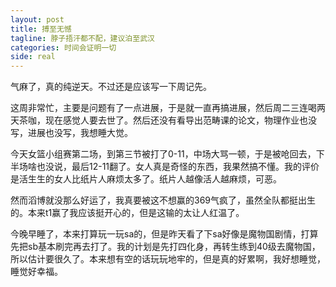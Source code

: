 ```yaml
---
layout: post
title: 搏至无憾
tagline: 脖子捂汗都不配，建议泊至武汉
categories: 时间会证明一切
side: real
---
```


气麻了，真的纯逆天。不过还是应该写一下周记先。

这周非常忙，主要是问题有了一点进展，于是就一直再搞进展，然后周二三连喝两天茶咖，现在感觉人要去世了。然后还没有看导出范畴课的论文，物理作业也没写，进展也没写，我想睡大觉。

今天女篮小组赛第二场，到第三节被打了0-11，中场大骂一顿，于是被呛回去，下半场啥也没说，最后12-11翻了。女人真是奇怪的东西，我果然搞不懂。我的评价是活生生的女人比纸片人麻烦太多了。纸片人越像活人越麻烦，可恶。

然而滔博就没那么好运了，我真要被这不想赢的369气疯了，虽然全队都挺出生的。本来t1赢了我应该挺开心的，但是这输的太让人红温了。

今晚早睡了，本来打算玩一玩sa的，但是昨天看了下sa好像是魔物国剧情，打算先把sb基本刷完再去打了。我的计划是先打四化身，再转生练到40级去魔物国，所以估计要很久了。本来想有空的话玩玩地牢的，但是真的好累啊，我好想睡觉，睡觉好幸福。